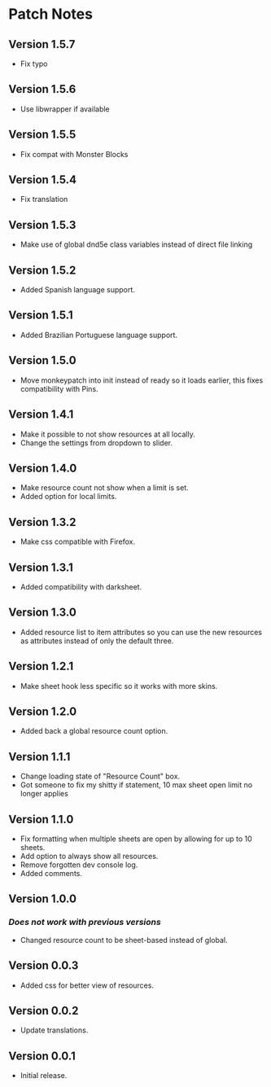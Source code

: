 # Patch Notes

## Version 1.5.7

* Fix typo

## Version 1.5.6

* Use libwrapper if available

## Version 1.5.5

* Fix compat with Monster Blocks

## Version 1.5.4

* Fix translation

## Version 1.5.3

* Make use of global dnd5e class variables instead of direct file linking

## Version 1.5.2

* Added Spanish language support.

## Version 1.5.1

* Added Brazilian Portuguese language support.

## Version 1.5.0

* Move monkeypatch into init instead of ready so it loads earlier, this fixes compatibility with Pins.

## Version 1.4.1

* Make it possible to not show resources at all locally.
* Change the settings from dropdown to slider.

## Version 1.4.0

* Make resource count not show when a limit is set.
* Added option for local limits.

## Version 1.3.2

* Make css compatible with Firefox.

## Version 1.3.1

* Added compatibility with darksheet.

## Version 1.3.0

* Added resource list to item attributes so you can use the new resources as attributes instead of only the default three.

## Version 1.2.1

* Make sheet hook less specific so it works with more skins.

## Version 1.2.0

* Added back a global resource count option.

## Version 1.1.1

* Change loading state of "Resource Count" box.
* Got someone to fix my shitty if statement, 10 max sheet open limit no longer applies

## Version 1.1.0

* Fix formatting when multiple sheets are open by allowing for up to 10 sheets.
* Add option to always show all resources.
* Remove forgotten dev console log.
* Added comments.

## Version 1.0.0

### ***Does not work with previous versions***

* Changed resource count to be sheet-based instead of global.

## Version 0.0.3

* Added css for better view of resources.

## Version 0.0.2

* Update translations.

## Version 0.0.1

* Initial release.
